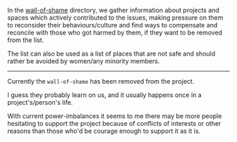 In the [wall-of-shame](https://github.com/OneWomanLess/OneWomanLess.github.io/tree/main/wall-of-shame) directory, we gather information about projects and spaces which actively contributed to the issues, making pressure on them to reconsider their behaviours/culture and find ways to compensate and reconcile with those who got harmed by them, if they want to be removed from the list.

The list can also be used as a list of places that are not safe and should rather be avoided by women/any minority members.

---
Currently the `wall-of-shame` has been removed from the project.

I guess they probably learn on us, and it usually happens once in a project's/person's life.

With current power-imbalances it seems to me there may be more people hesitating to support the project because of conflicts of interests or other reasons than those who'd be courage enough to support it as it is.
